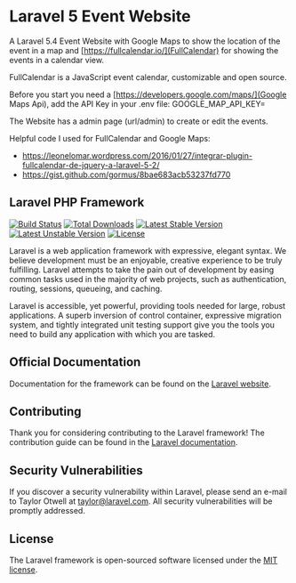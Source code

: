 # Laravel 5 Event Website

A Laravel 5.4 Event Website with Google Maps to show the location of the event in a map and [https://fullcalendar.io/](FullCalendar) for showing the events in a calendar view.

FullCalendar is a JavaScript event calendar, customizable and open source. 

Before you start you need a [https://developers.google.com/maps/](Google Maps Api), add the API Key in your .env file:
GOOGLE_MAP_API_KEY=

The Website has a admin page (url/admin) to create or edit the events. 

Helpful code I used for FullCalendar and Google Maps: 
* https://leonelomar.wordpress.com/2016/01/27/integrar-plugin-fullcalendar-de-jquery-a-laravel-5-2/
* https://gist.github.com/gormus/8bae683acb53237fd770

## Laravel PHP Framework

[![Build Status](https://travis-ci.org/laravel/framework.svg)](https://travis-ci.org/laravel/framework)
[![Total Downloads](https://poser.pugx.org/laravel/framework/d/total.svg)](https://packagist.org/packages/laravel/framework)
[![Latest Stable Version](https://poser.pugx.org/laravel/framework/v/stable.svg)](https://packagist.org/packages/laravel/framework)
[![Latest Unstable Version](https://poser.pugx.org/laravel/framework/v/unstable.svg)](https://packagist.org/packages/laravel/framework)
[![License](https://poser.pugx.org/laravel/framework/license.svg)](https://packagist.org/packages/laravel/framework)

Laravel is a web application framework with expressive, elegant syntax. We believe development must be an enjoyable, creative experience to be truly fulfilling. Laravel attempts to take the pain out of development by easing common tasks used in the majority of web projects, such as authentication, routing, sessions, queueing, and caching.

Laravel is accessible, yet powerful, providing tools needed for large, robust applications. A superb inversion of control container, expressive migration system, and tightly integrated unit testing support give you the tools you need to build any application with which you are tasked.

## Official Documentation

Documentation for the framework can be found on the [Laravel website](http://laravel.com/docs).

## Contributing

Thank you for considering contributing to the Laravel framework! The contribution guide can be found in the [Laravel documentation](http://laravel.com/docs/contributions).

## Security Vulnerabilities

If you discover a security vulnerability within Laravel, please send an e-mail to Taylor Otwell at taylor@laravel.com. All security vulnerabilities will be promptly addressed.

## License

The Laravel framework is open-sourced software licensed under the [MIT license](http://opensource.org/licenses/MIT).
